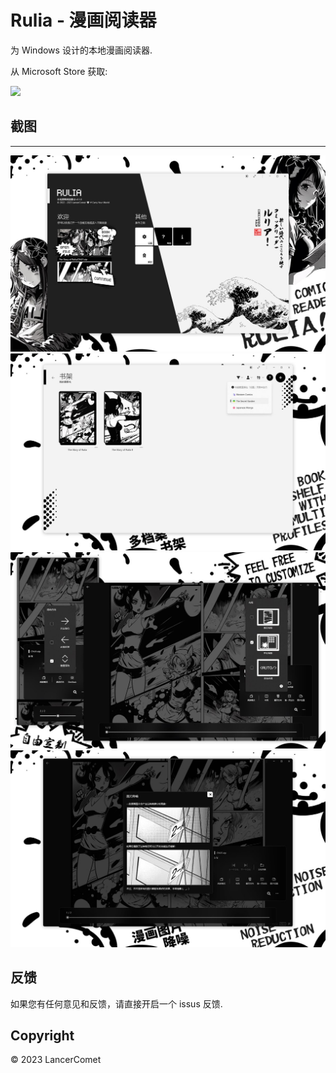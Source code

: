 # Rulia - 漫画阅读器

为 Windows 设计的本地漫画阅读器.

从 Microsoft Store 获取:

<a href="https://apps.microsoft.com/store/detail/9MVVLRZWRXX8?launch=true&mode=mini">
  <img src="https://get.microsoft.com/images/zh-cn%20dark.svg" width="250" />
</a>

## 截图

---

![rulia](/images/chs-01.jpg)
![rulia](/images/chs-02.jpg)
![rulia](/images/chs-03.jpg)
![rulia](/images/chs-04.jpg)

## 反馈

如果您有任何意见和反馈，请直接开启一个 issus 反馈.

## Copyright

© 2023 LancerComet
